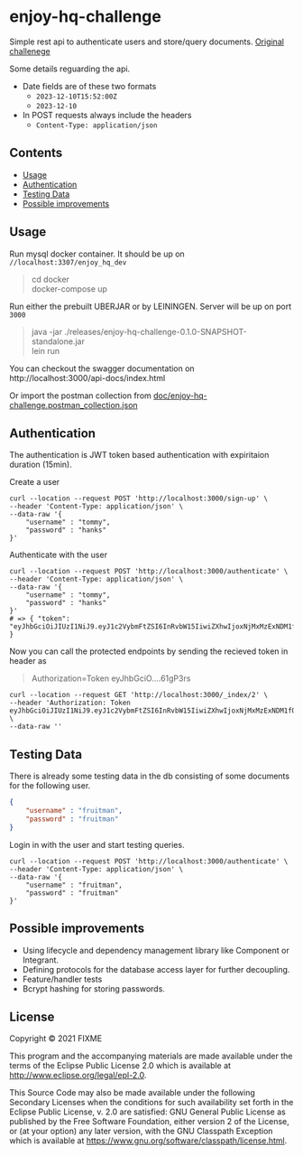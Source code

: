 # enjoy-hq-challenge
Simple rest api to authenticate users and store/query documents. [Original challenege](doc/enjoyhq_clojure_backend_coding_challenge.md)

Some details reguarding the api.
* Date fields are of these two formats 
	* `2023-12-10T15:52:00Z`
	* `2023-12-10`
* In POST requests always include the headers
	* `Content-Type: application/json`
## Contents
* [Usage](#usage)
* [Authentication](#authentication)
* [Testing Data](#testing-data)
* [Possible improvements](#possible-improvements)

## Usage
Run mysql docker container. It should be up on `//localhost:3307/enjoy_hq_dev`

> cd docker  
> docker-compose up

Run either the prebuilt UBERJAR or by LEININGEN. Server will be up on port `3000`
> java -jar ./releases/enjoy-hq-challenge-0.1.0-SNAPSHOT-standalone.jar     
> lein run

You can checkout the swagger documentation on  
http://localhost:3000/api-docs/index.html

Or import the postman collection from [doc/enjoy-hq-challenge.postman_collection.json](doc/enjoy-hq-challenge.postman_collection.json)

## Authentication
The authentication is JWT token based authentication with expiritaion duration (15min).  

Create a user
```shell
curl --location --request POST 'http://localhost:3000/sign-up' \
--header 'Content-Type: application/json' \
--data-raw '{
    "username" : "tommy",
    "password" : "hanks"
}'
```

Authenticate with the user
```shell
curl --location --request POST 'http://localhost:3000/authenticate' \
--header 'Content-Type: application/json' \
--data-raw '{
    "username" : "tommy",
    "password" : "hanks"
}'
# => { "token": "eyJhbGciOiJIUzI1NiJ9.eyJ1c2VybmFtZSI6InRvbW15IiwiZXhwIjoxNjMxMzExNDM1fQ._a30flhEGIXgr8i4CbC_VP9aessBFZIgaRmP61gP3rs" }
```

Now you can call the protected endpoints by sending the recieved token in header as 
> Authorization=Token eyJhbGciO....61gP3rs
```shell
curl --location --request GET 'http://localhost:3000/_index/2' \
--header 'Authorization: Token eyJhbGciOiJIUzI1NiJ9.eyJ1c2VybmFtZSI6InRvbW15IiwiZXhwIjoxNjMxMzExNDM1fQ._a30flhEGIXgr8i4CbC_VP9aessBFZIgaRmP61gP3rs' \
--data-raw ''
```

## Testing Data
There is already some testing data in the db consisting of some documents for the following user.  
```json
{
	"username" : "fruitman",
	"password" : "fruitman"
}
```
Login in with the user and start testing queries.
```shell
curl --location --request POST 'http://localhost:3000/authenticate' \
--header 'Content-Type: application/json' \
--data-raw '{
    "username" : "fruitman",
    "password" : "fruitman"
}'
```

## Possible improvements
* Using lifecycle and dependency management library like Component or Integrant.
* Defining protocols for the database access layer for further decoupling.
* Feature/handler tests
* Bcrypt hashing for storing passwords.

## License

Copyright © 2021 FIXME

This program and the accompanying materials are made available under the
terms of the Eclipse Public License 2.0 which is available at
http://www.eclipse.org/legal/epl-2.0.

This Source Code may also be made available under the following Secondary
Licenses when the conditions for such availability set forth in the Eclipse
Public License, v. 2.0 are satisfied: GNU General Public License as published by
the Free Software Foundation, either version 2 of the License, or (at your
option) any later version, with the GNU Classpath Exception which is available
at https://www.gnu.org/software/classpath/license.html.
